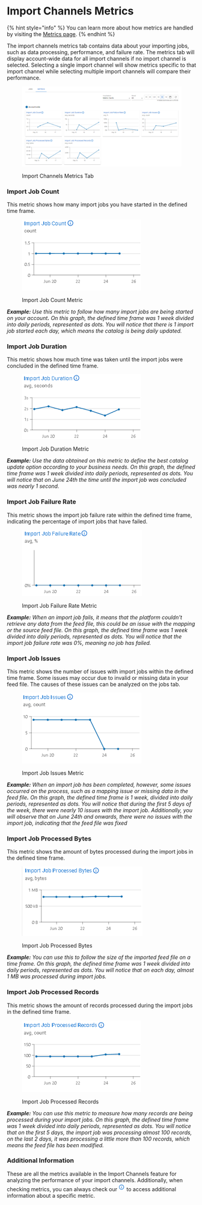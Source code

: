 # Import Channels Metrics

{% hint style="info" %}
You can learn more about how metrics are handled by visiting the [Metrics page](../../metrics.md).&#x20;
{% endhint %}

The import channels metrics tab contains data about your importing jobs, such as data processing, performance, and failure rate. The metrics tab will display account-wide data for all import channels if no import channel is selected. Selecting a single import channel will show metrics specific to that import channel while selecting multiple import channels will compare their performance.

<figure><img src="../../../.gitbook/assets/image (39) (2).png" alt=""><figcaption><p>Import Channels Metrics Tab</p></figcaption></figure>

### **Import Job Count**

This metric shows how many import jobs you have started in the defined time frame.

<figure><img src="../../../.gitbook/assets/image (279).png" alt=""><figcaption><p>Import Job Count Metric</p></figcaption></figure>

_**Example:** Use this metric to follow how many import jobs are being started on your accoun&#x74;**.** On this graph, the defined time frame was 1 week divided into daily periods, represented as dots. You will notice that there is 1 import job started each day, which means the catalog is being daily updated._

### **Import Job Duration**

This metric shows how much time was taken until the import jobs were concluded in the defined time frame.

<figure><img src="../../../.gitbook/assets/image (280).png" alt=""><figcaption><p>Import Job Duration Metric</p></figcaption></figure>

_**Example:** Use the data obtained on this metric to define the best catalog update option according to your business needs. On this graph, the defined time frame was 1 week divided into daily periods, represented as dots. You will notice that on June 24th the time until the import job was concluded was nearly 1 second._

### **Import Job Failure Rate**

This metric shows the import job failure rate within the defined time frame, indicating the percentage of import jobs that have failed.

<figure><img src="../../../.gitbook/assets/image (281).png" alt=""><figcaption><p>Import Job Failure Rate Metric</p></figcaption></figure>

_**Example:** When an import job fails, it means that the platform couldn't retrieve any data from the feed file, this could be an issue with the mapping or the source feed file._ _On this graph, the defined time frame was 1 week divided into daily periods, represented as dots. You will notice that the import job failure rate was 0%, meaning no job has failed._

### **Import Job Issues**

This metric shows the number of issues with import jobs within the defined time frame. Some issues may occur due to invalid or missing data in your feed file. The causes of these issues can be analyzed on the jobs tab.

<figure><img src="../../../.gitbook/assets/image (282).png" alt=""><figcaption><p>Import Job Issues Metric</p></figcaption></figure>

_**Example:** When an import job has been completed, however, some issues occurred on the process, such as a mapping issue or missing data in the feed fil&#x65;**.** On this graph, the defined time frame is 1 week, divided into daily periods, represented as dots. You will notice that during the first 5 days of the week, there were nearly 10 issues with the import job. Additionally, you will observe that on June 24th and onwards, there were no issues with the import job, indicating that the feed file was fixed_

### **Import Job Processed Bytes**

This metric shows the amount of bytes processed during the import jobs in the defined time frame.&#x20;

<figure><img src="../../../.gitbook/assets/image (283).png" alt=""><figcaption><p>Import Job Processed Bytes</p></figcaption></figure>

_**Example:** You can use this to follow the size of the imported feed file on a time frame._ _On this graph, the defined time frame was 1 week divided into daily periods, represented as dots. You will notice that on each day, almost 1 MB was processed during import jobs._

### **Import Job Processed Records**

This metric shows the amount of records processed during the import jobs in the defined time frame.

<figure><img src="../../../.gitbook/assets/image (284).png" alt=""><figcaption><p>Import Job Processed Records</p></figcaption></figure>

_**Example:** You can use this metric to measure how many records are being processed during your import jobs. On this graph, the defined time frame was 1 week divided into daily periods, represented as dots. You will notice that on the first 5 days, the import job was processing almost 100 records, on the last 2 days, it was processing a little more than 100 records, which means the feed file has been modified._

### Additional Information

These are all the metrics available in the Import Channels feature for analyzing the performance of your import channels. Additionally, when checking metrics, you can always check our <img src="../../../.gitbook/assets/image (28) (2).png" alt="Information" data-size="line"> to access additional information about a specific metric.
